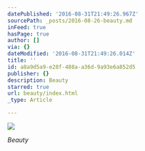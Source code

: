 ```yaml
---
datePublished: '2016-08-31T21:49:26.967Z'
sourcePath: _posts/2016-08-26-beauty.md
inFeed: true
hasPage: true
author: []
via: {}
dateModified: '2016-08-31T21:49:26.014Z'
title: ''
id: a8a9d5a9-e28f-488a-a36d-9a93e6a852d5
publisher: {}
description: Beauty
starred: true
url: beauty/index.html
_type: Article

---
```

![](https://the-grid-user-content.s3-us-west-2.amazonaws.com/ddca2738-3edf-447b-a3e6-358f64b80a4d.jpg)

_Beauty_